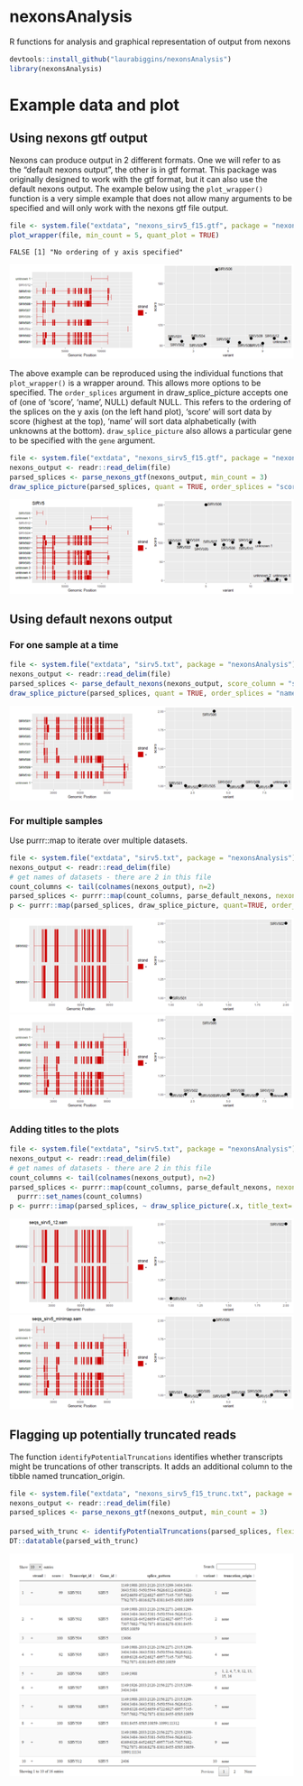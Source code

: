 # nexonsAnalysis

R functions for analysis and graphical representation of output from
nexons

``` r
devtools::install_github("laurabiggins/nexonsAnalysis")
library(nexonsAnalysis)
```

# Example data and plot

## Using nexons gtf output

Nexons can produce output in 2 different formats. One we will refer to
as the “default nexons output”, the other is in gtf format. This package
was originally designed to work with the gtf format, but it can also use
the default nexons output. The example below using the `plot_wrapper()`
function is a very simple example that does not allow many arguments to
be specified and will only work with the nexons gtf file output.

``` r
file <- system.file("extdata", "nexons_sirv5_f15.gtf", package = "nexonsAnalysis")
plot_wrapper(file, min_count = 5, quant_plot = TRUE)
```

    FALSE [1] "No ordering of y axis specified"

![](man/figures/README-unnamed-chunk-2-1.png)

The above example can be reproduced using the individual functions that
`plot_wrapper()` is a wrapper around. This allows more options to be
specified. The `order_splices` argument in draw_splice_picture accepts
one of (one of ‘score’, ‘name’, NULL) default NULL. This refers to the
ordering of the splices on the y axis (on the left hand plot), ‘score’
will sort data by score (highest at the top), ‘name’ will sort data
alphabetically (with unknowns at the bottom). `draw_splice_picture` also
allows a particular gene to be specified with the `gene` argument.

``` r
file <- system.file("extdata", "nexons_sirv5_f15.gtf", package = "nexonsAnalysis")
nexons_output <- readr::read_delim(file)
parsed_splices <- parse_nexons_gtf(nexons_output, min_count = 3)
draw_splice_picture(parsed_splices, quant = TRUE, order_splices = "score", gene="SIRV5")
```

![](man/figures/README-unnamed-chunk-3-1.png)

## Using default nexons output

### For one sample at a time

``` r
file <- system.file("extdata", "sirv5.txt", package = "nexonsAnalysis")
nexons_output <- readr::read_delim(file)
parsed_splices <- parse_default_nexons(nexons_output, score_column = "seqs_sirv5_minimap.sam")
draw_splice_picture(parsed_splices, quant = TRUE, order_splices = "name")
```

![](man/figures/README-unnamed-chunk-4-1.png)

### For multiple samples

Use purrr::map to iterate over multiple datasets.

``` r
file <- system.file("extdata", "sirv5.txt", package = "nexonsAnalysis")
nexons_output <- readr::read_delim(file)
# get names of datasets - there are 2 in this file
count_columns <- tail(colnames(nexons_output), n=2)
parsed_splices <- purrr::map(count_columns, parse_default_nexons, nexons_output=nexons_output)
p <- purrr::map(parsed_splices, draw_splice_picture, quant=TRUE, order_splices = "score")
```

![](man/figures/README-unnamed-chunk-5-1.png)![](man/figures/README-unnamed-chunk-5-2.png)

### Adding titles to the plots

``` r
file <- system.file("extdata", "sirv5.txt", package = "nexonsAnalysis")
nexons_output <- readr::read_delim(file)
# get names of datasets - there are 2 in this file
count_columns <- tail(colnames(nexons_output), n=2)
parsed_splices <- purrr::map(count_columns, parse_default_nexons, nexons_output=nexons_output) |>
  purrr::set_names(count_columns)
p <- purrr::imap(parsed_splices, ~ draw_splice_picture(.x, title_text=.y, quant=TRUE, order_splices = "score"))
```

![](man/figures/README-unnamed-chunk-6-1.png)![](man/figures/README-unnamed-chunk-6-2.png)

## Flagging up potentially truncated reads

The function `identifyPotentialTruncations` identifies whether
transcripts might be truncations of other transcripts. It adds an
additional column to the tibble named truncation_origin.

``` r
file <- system.file("extdata", "nexons_sirv5_f15_trunc.txt", package = "nexonsAnalysis")
nexons_output <- readr::read_delim(file)
parsed_splices <- parse_nexons_gtf(nexons_output, min_count = 3)

parsed_with_trunc <- identifyPotentialTruncations(parsed_splices, flexibility = 10)
DT::datatable(parsed_with_trunc)
```

![](man/figures/README-unnamed-chunk-7-1.png)
